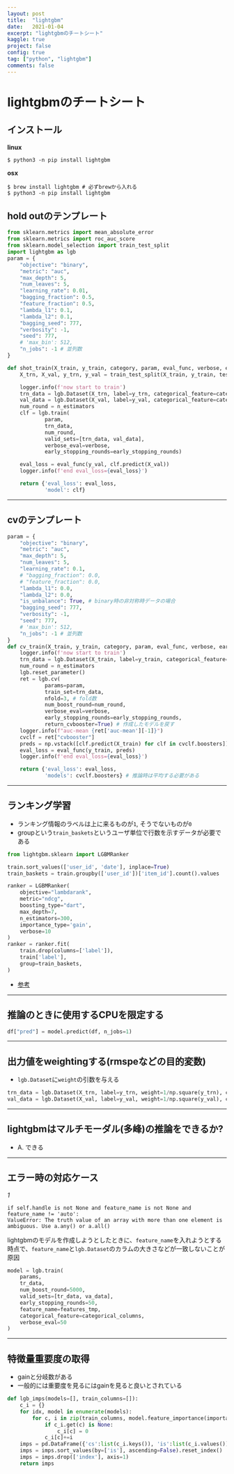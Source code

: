 ```yaml
---
layout: post
title:  "lightgbm"
date:   2021-01-04
excerpt: "lightgbmのチートシート"
kaggle: true
project: false
config: true
tag: ["python", "lightgbm"]
comments: false
---
```



# lightgbmのチートシート

## インストール

**linux**  
```console
$ python3 -n pip install lightgbm
```

**osx**  
```console
$ brew install lightgbm # 必ずbrewから入れる
$ python3 -n pip install lightgbm
```

## hold outのテンプレート

```python
from sklearn.metrics import mean_absolute_error
from sklearn.metrics import roc_auc_score
from sklearn.model_selection import train_test_split
import lightgbm as lgb
param = {
    "objective": "binary",
    "metric": "auc",
    "max_depth": 5,
    "num_leaves": 5,
    "learning_rate": 0.01,
    "bagging_fraction": 0.5,
    "feature_fraction": 0.5,
    "lambda_l1": 0.1,
    "lambda_l2": 0.1,
    "bagging_seed": 777,
    "verbosity": -1,
    "seed": 777,
    # 'max_bin': 512, 
	"n_jobs": -1 # 並列数
}

def shot_train(X_train, y_train, category, param, eval_func, verbose, early_stopping_rounds, n_estimators):
    X_trn, X_val, y_trn, y_val = train_test_split(X_train, y_train, test_size=0.25, shuffle=False)

    logger.info(f'now start to train')
    trn_data = lgb.Dataset(X_trn, label=y_trn, categorical_feature=category)
    val_data = lgb.Dataset(X_val, label=y_val, categorical_feature=category)
    num_round = n_estimators
    clf = lgb.train(
            param,
            trn_data,
            num_round,
            valid_sets=[trn_data, val_data],
            verbose_eval=verbose,
            early_stopping_rounds=early_stopping_rounds)

    eval_loss = eval_func(y_val, clf.predict(X_val))
    logger.info(f'end eval_loss={eval_loss}')

    return {'eval_loss': eval_loss,
            'model': clf}
```

---

## cvのテンプレート

```python
param = {
    "objective": "binary",
    "metric": "auc",
    "max_depth": 5,
    "num_leaves": 5,
    "learning_rate": 0.1,
    # "bagging_fraction": 0.0,
    # "feature_fraction": 0.0,
    "lambda_l1": 0.0,
    "lambda_l2": 0.0,
    "is_unbalance": True, # binary時の非対称時データの場合
    "bagging_seed": 777,
    "verbosity": -1,
    "seed": 777,
    # 'max_bin': 512,
    "n_jobs": -1 # 並列数
}
def cv_train(X_train, y_train, category, param, eval_func, verbose, early_stopping_rounds, n_estimators):
    logger.info(f'now start to train')
    trn_data = lgb.Dataset(X_train, label=y_train, categorical_feature=category)
    num_round = n_estimators
    lgb.reset_parameter()
    ret = lgb.cv(
            params=param,
            train_set=trn_data,
            nfold=3, # fold数
            num_boost_round=num_round,
            verbose_eval=verbose,
            early_stopping_rounds=early_stopping_rounds,
            return_cvbooster=True) # 作成したモデルを戻す
    logger.info(f"auc-mean {ret['auc-mean'][-1]}")
    cvclf = ret["cvbooster"]
    preds = np.vstack([clf.predict(X_train) for clf in cvclf.boosters]).mean(axis=0)
    eval_loss = eval_func(y_train, preds)
    logger.info(f'end eval_loss={eval_loss}')

    return {'eval_loss': eval_loss,
            'models': cvclf.boosters} # 推論時は平均する必要がある
```

---

## ランキング学習
 - ランキング情報のラベルは上に来るものが`1`, そうでないものが`0`
 - groupという`train_baskets`というユーザ単位で行数を示すデータが必要である

```python
from lightgbm.sklearn import LGBMRanker

train.sort_values(['user_id', 'date'], inplace=True)
train_baskets = train.groupby(['user_id'])['item_id'].count().values

ranker = LGBMRanker(
    objective="lambdarank",
    metric="ndcg",
    boosting_type="dart",
    max_depth=7,
    n_estimators=300,
    importance_type='gain',
    verbose=10
)
ranker = ranker.fit(
    train.drop(columns=['label']),
    train['label'],
    group=train_baskets,
)
```
 - [参考](https://www.kaggle.com/alexvishnevskiy/gbm-ranking)

---

## 推論のときに使用するCPUを限定する

```python
df["pred"] = model.predict(df, n_jobs=1)
```

---

## 出力値をweightingする(rmspeなどの目的変数)
 - `lgb.Dataset`に`weight`の引数を与える

```python
trn_data = lgb.Dataset(X_trn, label=y_trn, weight=1/np.square(y_trn), categorical_feature=category)
val_data = lgb.Dataset(X_val, label=y_val, weight=1/np.square(y_val), categorical_feature=category)
```

---

## lightgbmはマルチモーダル(多峰)の推論をできるか? 
 - A. できる

---

## エラー時の対応ケース

*1*

```console
if self.handle is not None and feature_name is not None and feature_name != 'auto':
ValueError: The truth value of an array with more than one element is ambiguous. Use a.any() or a.all()
```

lightgbmのモデルを作成しようとしたときに、`feature_name`を入れようとする時点で、`feature_name`と`lgb.Dataset`のカラムの大きさなどが一致しないことが原因  

```python
model = lgb.train(
	params, 
	tr_data,
	num_boost_round=5000,
	valid_sets=[tr_data, va_data],
	early_stopping_rounds=50,
	feature_name=features_tmp,
	categorical_feature=categorical_columns,
	verbose_eval=50
)
```

--- 

## 特徴量重要度の取得
 - gainと分岐数がある
 - 一般的には重要度を見るにはgainを見ると良いとされている

```python
def lgb_imps(models=[], train_columns=[]):
    c_i = {}
    for idx, model in enumerate(models):
        for c, i in zip(train_columns, model.feature_importance(importance_type='gain')):
            if c_i.get(c) is None:
                c_i[c] = 0
            c_i[c]+=i
    imps = pd.DataFrame({'cs':list(c_i.keys()), 'is':list(c_i.values())})
    imps = imps.sort_values(by=['is'], ascending=False).reset_index()
    imps = imps.drop(['index'], axis=1)
    return imps
```
